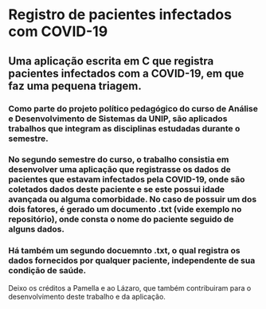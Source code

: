 # Registro de pacientes infectados com COVID-19
## Uma aplicação escrita em C que registra pacientes infectados com a COVID-19, em que faz uma pequena triagem.
### Como parte do projeto político pedagógico do curso de Análise e Desenvolvimento de Sistemas da UNIP, são aplicados trabalhos que integram as disciplinas estudadas durante o semestre.
### No segundo semestre do curso, o trabalho consistia em desenvolver uma aplicação que registrasse os dados de pacientes que estavam infectados pela COVID-19, onde são coletados dados deste paciente e se este possui idade avançada ou alguma comorbidade. No caso de possuir um dos dois fatores, é gerado um documento .txt (vide exemplo no repositório), onde consta o nome do paciente seguido de alguns dados.
### Há também um segundo docuemnto .txt, o qual registra os dados fornecidos por qualquer paciente, independente de sua condição de saúde.

Deixo os créditos a Pamella e ao Lázaro, que também contribuiram para o desenvolvimento deste trabalho e da aplicação.
